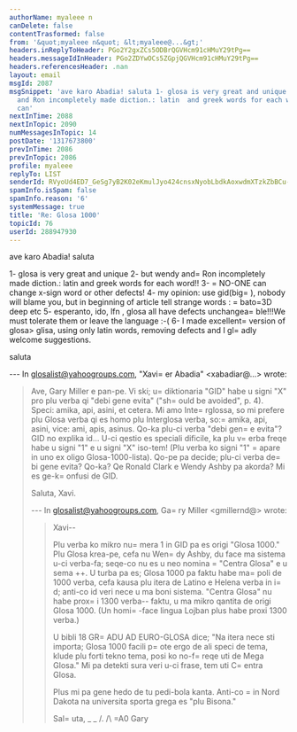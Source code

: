 ```yaml
---
authorName: myaleee n
canDelete: false
contentTrasformed: false
from: '&quot;myaleee n&quot; &lt;myaleee@...&gt;'
headers.inReplyToHeader: PGo2Y2gxZCs5ODBrQGVHcm91cHMuY29tPg==
headers.messageIdInHeader: PGo2ZDYwOCs5ZGpjQGVHcm91cHMuY29tPg==
headers.referencesHeader: .nan
layout: email
msgId: 2087
msgSnippet: 'ave karo Abadia! saluta 1- glosa is very great and unique 2- but wendy
  and Ron incompletely made diction.: latin  and greek words for each word!! 3- NO-ONE
  can'
nextInTime: 2088
nextInTopic: 2090
numMessagesInTopic: 14
postDate: '1317673800'
prevInTime: 2086
prevInTopic: 2086
profile: myaleee
replyTo: LIST
senderId: RVyoUd4ED7_GeSg7yB2K02eKmulJyo424cnsxNyobLbdkAoxwdmXTzkZbBCu-_jBvzkpv53FGWGv0m2n23HB-5n6f8YX5Q
spamInfo.isSpam: false
spamInfo.reason: '6'
systemMessage: true
title: 'Re: Glosa 1000'
topicId: 76
userId: 288947930
---
```


ave karo Abadia!
saluta

1- glosa is very great and unique
2- but wendy and=
 Ron incompletely made diction.: latin  and greek words for each word!!
3- =
NO-ONE can change  x-sign word or other defects!
4- my opinion: use gid(big=
), nobody will blame you, but in beginning
of article tell strange words : =
bato=3D deep  etc
5- esperanto, ido, lfn , glosa all have defects unchangea=
ble!!!We must tolerate them or leave the language :-(
6- I   made excellent=
 version of glosa> glisa, using only latin words, removing defects and I gl=
adly welcome suggestions.

saluta 

--- In glosalist@yahoogroups.com, "Xavi=
er Abadia" <xabadiar@...> wrote:
>
> Ave, Gary Miller e pan-pe.
> Vi ski; u=
 diktionaria "GID" habe u signi "X" pro plu verba qi "debi gene evita" ("sh=
ould be avoided", p. 4). Speci: amika, api, asini, et cetera.
> Mi amo Inte=
rglossa, so mi prefere plu Glosa verba qi es homo plu Interglosa verba, so:=
 amika, api, asini, vice: ami, apis, asinus.
> Qo-ka plu-ci verba "debi gen=
e evita"? GID no explika id...
> U-ci qestio es speciali dificile, ka plu v=
erba freqe habe u signi "1" e u signi "X" iso-tem! (Plu verba ko signi "1" =
apare in uno ex oligo Glosa-1000-lista).
> Qo-pe pa decide; plu-ci verba de=
bi gene evita? Qo-ka? Qe Ronald Clark e Wendy Ashby pa akorda?
> Mi es ge-k=
onfusi de GID.
> 
> Saluta, Xavi.
> 
> --- In glosalist@yahoogroups.com, Ga=
ry Miller <gmillernd@> wrote:
> >
> > Xavi--
> > 
> > Plu verba ko mikro nu=
mera 1 in GID pa es origi "Glosa 1000."  Plu
> > Glosa krea-pe, cefa nu Wen=
dy Ashby, du face ma sistema u-ci verba-fa;
> > seqe-co nu es u neo nomina =
"Centra Glosa" e u sema ++.  U turba pa es;
> > Glosa 1000 pa faktu habe ma=
 poli de 1000 verba, cefa kausa plu itera
> > de Latino e Helena verba in i=
d; anti-co id veri nece u ma boni
> > sistema.  "Centra Glosa" nu habe prox=
i 1300 verba-- faktu, u ma mikro
> > qantita de origi Glosa 1000.  (Un homi=
-face lingua Lojban plus habe
> > proxi 1300 verba.)
> > 
> > U bibli 18 GR=
ADU AD EURO-GLOSA dice; "Na itera nece sti importa; Glosa
> > 1000 facili p=
ote ergo de ali speci de tema, klude plu forti tekno
> > tema, posi ko no-f=
reqe uti de Mega Glosa."  Mi pa detekti sura veri
> > u-ci frase, tem uti C=
entra Glosa.
> > 
> > Plus mi pa gene hedo de tu pedi-bola kanta.  Anti-co =
in Nord Dakota na
> > universita sporta grega es "plu Bisona."
> > 
> > Sal=
uta,
> > _ _
> > /.
> > /\ =A0 Gary
> > #
> >
>



